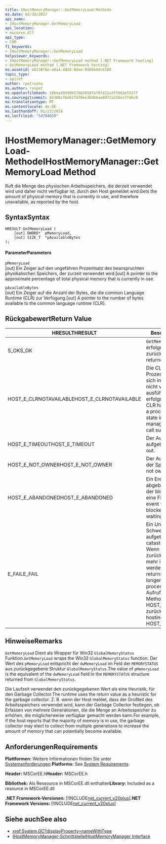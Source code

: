 ```yaml
---
title: IHostMemoryManager::GetMemoryLoad-Methode
ms.date: 03/30/2017
api_name:
- IHostMemoryManager.GetMemoryLoad
api_location:
- mscoree.dll
api_type:
- COM
f1_keywords:
- IHostMemoryManager::GetMemoryLoad
helpviewer_keywords:
- IHostMemoryManager::GetMemoryLoad method [.NET Framework hosting]
- GetMemoryLoad method [.NET Framework hosting]
ms.assetid: e8138f6e-a0a4-48d4-8dae-9466b4dc6180
topic_type:
- apiref
author: rpetrusha
ms.author: ronpet
ms.openlocfilehash: 18b4ad9590b57b629587af8f421a3f5902e5527f
ms.sourcegitcommit: 6b308cf6d627d78ee36dbbae8972a310ac7fd6c8
ms.translationtype: MT
ms.contentlocale: de-DE
ms.lasthandoff: 01/23/2019
ms.locfileid: "54704029"
---
```

# <a name="ihostmemorymanagergetmemoryload-method"></a><span data-ttu-id="638db-102">IHostMemoryManager::GetMemoryLoad-Methode</span><span class="sxs-lookup"><span data-stu-id="638db-102">IHostMemoryManager::GetMemoryLoad Method</span></span>
<span data-ttu-id="638db-103">Ruft die Menge des physischen Arbeitsspeichers, die derzeit verwendet wird und daher nicht verfügbar ist, durch den Host gemeldet wird.</span><span class="sxs-lookup"><span data-stu-id="638db-103">Gets the amount of physical memory that is currently in use, and therefore unavailable, as reported by the host.</span></span>  
  
## <a name="syntax"></a><span data-ttu-id="638db-104">Syntax</span><span class="sxs-lookup"><span data-stu-id="638db-104">Syntax</span></span>  
  
```  
HRESULT GetMemoryLoad (  
    [out] DWORD*  pMemoryLoad,   
    [out] SIZE_T  *pAvailableBytes  
);  
```  
  
#### <a name="parameters"></a><span data-ttu-id="638db-105">Parameter</span><span class="sxs-lookup"><span data-stu-id="638db-105">Parameters</span></span>  
 `pMemoryLoad`  
 <span data-ttu-id="638db-106">[out] Ein Zeiger auf den ungefähren Prozentsatz des beanspruchten physikalischen Speichers, der zurzeit verwendet wird.</span><span class="sxs-lookup"><span data-stu-id="638db-106">[out] A pointer to the approximate percentage of total physical memory that is currently in use.</span></span>  
  
 `pAvailableBytes`  
 <span data-ttu-id="638db-107">[out] Ein Zeiger auf die Anzahl der Bytes, die die common Language Runtime (CLR) zur Verfügung.</span><span class="sxs-lookup"><span data-stu-id="638db-107">[out] A pointer to the number of bytes available to the common language runtime (CLR).</span></span>  
  
## <a name="return-value"></a><span data-ttu-id="638db-108">Rückgabewert</span><span class="sxs-lookup"><span data-stu-id="638db-108">Return Value</span></span>  
  
|<span data-ttu-id="638db-109">HRESULT</span><span class="sxs-lookup"><span data-stu-id="638db-109">HRESULT</span></span>|<span data-ttu-id="638db-110">Beschreibung</span><span class="sxs-lookup"><span data-stu-id="638db-110">Description</span></span>|  
|-------------|-----------------|  
|<span data-ttu-id="638db-111">S_OK</span><span class="sxs-lookup"><span data-stu-id="638db-111">S_OK</span></span>|<span data-ttu-id="638db-112">`GetMemoryLoad` wurde erfolgreich zurückgegeben.</span><span class="sxs-lookup"><span data-stu-id="638db-112">`GetMemoryLoad` returned successfully.</span></span>|  
|<span data-ttu-id="638db-113">HOST_E_CLRNOTAVAILABLE</span><span class="sxs-lookup"><span data-stu-id="638db-113">HOST_E_CLRNOTAVAILABLE</span></span>|<span data-ttu-id="638db-114">Die CLR wurde nicht in einen Prozess geladen und befindet sich in einem Zustand, in dem nicht verwalteten Code ausführen oder den Aufruf erfolgreich zu verarbeiten.</span><span class="sxs-lookup"><span data-stu-id="638db-114">The CLR has not been loaded into a process, or the CLR is in a state in which it cannot run managed code or process the call successfully.</span></span>|  
|<span data-ttu-id="638db-115">HOST_E_TIMEOUT</span><span class="sxs-lookup"><span data-stu-id="638db-115">HOST_E_TIMEOUT</span></span>|<span data-ttu-id="638db-116">Der Aufruf ist ein Timeout aufgetreten.</span><span class="sxs-lookup"><span data-stu-id="638db-116">The call timed out.</span></span>|  
|<span data-ttu-id="638db-117">HOST_E_NOT_OWNER</span><span class="sxs-lookup"><span data-stu-id="638db-117">HOST_E_NOT_OWNER</span></span>|<span data-ttu-id="638db-118">Der Aufrufer ist nicht Besitzer der Sperre.</span><span class="sxs-lookup"><span data-stu-id="638db-118">The caller does not own the lock.</span></span>|  
|<span data-ttu-id="638db-119">HOST_E_ABANDONED</span><span class="sxs-lookup"><span data-stu-id="638db-119">HOST_E_ABANDONED</span></span>|<span data-ttu-id="638db-120">Ein Ereignis wurde abgebrochen, während sich der blockierte Thread oder eine Fiber darauf gewartet.</span><span class="sxs-lookup"><span data-stu-id="638db-120">An event was canceled while a blocked thread or fiber was waiting on it.</span></span>|  
|<span data-ttu-id="638db-121">E_FAIL</span><span class="sxs-lookup"><span data-stu-id="638db-121">E_FAIL</span></span>|<span data-ttu-id="638db-122">Ein Unbekannter Schwerwiegender Fehler ist aufgetreten.</span><span class="sxs-lookup"><span data-stu-id="638db-122">An unknown catastrophic failure occurred.</span></span> <span data-ttu-id="638db-123">Wenn eine Methode E_FAIL zurückgibt, ist die CLR nicht mehr im Prozess verwendet werden.</span><span class="sxs-lookup"><span data-stu-id="638db-123">When a method returns E_FAIL, the CLR is no longer usable within the process.</span></span> <span data-ttu-id="638db-124">Nachfolgende Aufrufe zum Hosten der Methoden HOST_E_CLRNOTAVAILABLE zurück.</span><span class="sxs-lookup"><span data-stu-id="638db-124">Subsequent calls to hosting methods return HOST_E_CLRNOTAVAILABLE.</span></span>|  
  
## <a name="remarks"></a><span data-ttu-id="638db-125">Hinweise</span><span class="sxs-lookup"><span data-stu-id="638db-125">Remarks</span></span>  
 <span data-ttu-id="638db-126">`GetMemoryLoad` Dient als Wrapper für Win32 `GlobalMemoryStatus` Funktion.</span><span class="sxs-lookup"><span data-stu-id="638db-126">`GetMemoryLoad` wraps the Win32 `GlobalMemoryStatus` function.</span></span> <span data-ttu-id="638db-127">Der Wert des `pMemoryLoad` entspricht der `dwMemoryLoad` im Feld der `MEMORYSTATUS` aus zurückgegebene Struktur `GlobalMemoryStatus`.</span><span class="sxs-lookup"><span data-stu-id="638db-127">The value of `pMemoryLoad` is the equivalent of the `dwMemoryLoad` field in the `MEMORYSTATUS` structure returned from `GlobalMemoryStatus`.</span></span>  
  
 <span data-ttu-id="638db-128">Die Laufzeit verwendet den zurückgegebenen Wert als eine Heuristik, für den Garbage Collector.</span><span class="sxs-lookup"><span data-stu-id="638db-128">The runtime uses the return value as a heuristic for the garbage collector.</span></span> <span data-ttu-id="638db-129">Z. B. wenn der Host meldet, dass der Großteil des Arbeitsspeichers verwendet wird, kann der Garbage Collector festlegen, ob Erfassen von mehrere Generationen, die die Menge an Arbeitsspeicher zu erhöhen, die möglicherweise verfügbar gemacht werden kann.</span><span class="sxs-lookup"><span data-stu-id="638db-129">For example, if the host reports that the majority of memory is in use, the garbage collector may elect to collect from multiple generations to increase the amount of memory that can potentially become available.</span></span>  
  
## <a name="requirements"></a><span data-ttu-id="638db-130">Anforderungen</span><span class="sxs-lookup"><span data-stu-id="638db-130">Requirements</span></span>  
 <span data-ttu-id="638db-131">**Plattformen:** Weitere Informationen finden Sie unter [Systemanforderungen](../../../../docs/framework/get-started/system-requirements.md).</span><span class="sxs-lookup"><span data-stu-id="638db-131">**Platforms:** See [System Requirements](../../../../docs/framework/get-started/system-requirements.md).</span></span>  
  
 <span data-ttu-id="638db-132">**Header:** MSCorEE.h</span><span class="sxs-lookup"><span data-stu-id="638db-132">**Header:** MSCorEE.h</span></span>  
  
 <span data-ttu-id="638db-133">**Bibliothek:** Als Ressource in MSCorEE.dll enthalten</span><span class="sxs-lookup"><span data-stu-id="638db-133">**Library:** Included as a resource in MSCorEE.dll</span></span>  
  
 <span data-ttu-id="638db-134">**.NET Framework-Versionen:** [!INCLUDE[net_current_v20plus](../../../../includes/net-current-v20plus-md.md)]</span><span class="sxs-lookup"><span data-stu-id="638db-134">**.NET Framework Versions:** [!INCLUDE[net_current_v20plus](../../../../includes/net-current-v20plus-md.md)]</span></span>  
  
## <a name="see-also"></a><span data-ttu-id="638db-135">Siehe auch</span><span class="sxs-lookup"><span data-stu-id="638db-135">See also</span></span>
- <xref:System.GC?displayProperty=nameWithType>
- [<span data-ttu-id="638db-136">IHostMemoryManager-Schnittstelle</span><span class="sxs-lookup"><span data-stu-id="638db-136">IHostMemoryManager Interface</span></span>](../../../../docs/framework/unmanaged-api/hosting/ihostmemorymanager-interface.md)
